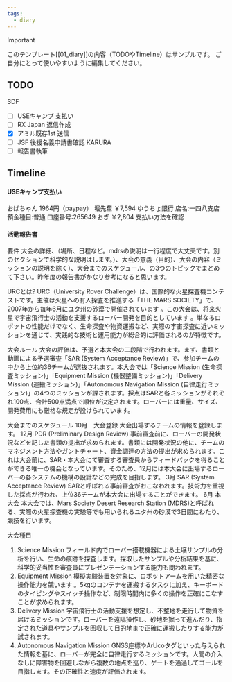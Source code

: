 ```yaml
---
tags:
  - diary
---
```

> [!IMPORTANT]
> このテンプレート[[01_diary]]の内容（TODOやTimeline）はサンプルです。
> ご自分にとって使いやすいように編集してください。

## TODO
SDF
- [ ] USEキャンプ 支払い
- [ ] RX Japan 返信作成
- [x] アミル既存1st 送信
- [ ] JSF 後援名義申請書確認
KARURA
- [ ] 報告書執筆

## Timeline
#### USEキャンプ支払い
おばちゃん 1964円（paypay）
堀先輩
	￥7,594
	ゆうちょ銀行
	店名:一四八支店
	預金種目:普通
	口座番号:265649
おぎ
	￥2,804
	支払い方法を確認

#### 活動報告書
要件
大会の詳細、（場所、日程など。mdrsの説明は一行程度で大丈夫です。別のセクションで科学的な説明はします。）、大会の意義（目的）、大会の内容（ミッションの説明を除く）、大会までのスケジュール、の3つのトピックでまとめて下さい。昨年度の報告書がかなり参考になると思います。

URCとは?
URC（University Rover Challenge）は、国際的な火星探査機コンテストです。主催は火星への有人探査を推進する「THE MARS SOCIETY」で、2007年から毎年6月にユタ州の砂漠で開催されています 。この大会は、将来火星で宇宙飛行士の活動を支援するローバー開発を目的としています 。単なるロボットの性能だけでなく、生命探査や物資運搬など、実際の宇宙探査に近いミッションを通じて、実践的な技術と運用能力が総合的に評価されるのが特徴です。

大会ルール
大会の評価は、予選と本大会の二段階で行われます。まず、書類と動画による予選審査「SAR (System Acceptance Review)」で、参加チームの中から上位約36チームが選抜されます。本大会では「Science Mission (生命探査ミッション)」「Equipment Mission (機器整備ミッション)」「Delivery Mission (運搬ミッション)」「Autonomous Navigation Mission (自律走行ミッション)」の4つのミッションが課されます。採点はSARと各ミッションがそれぞれ100点、合計500点満点で順位が決定されます。ローバーには重量、サイズ、開発費用にも厳格な規定が設けられています。

大会までのスケジュール
10月　大会登録
大会出場するチームの情報を登録します。
12月 PDR (Preliminary Design Review)
事前審査前に、ローバーの開発状況などを記した書類の提出が求められます。書類には開発状況の他に、チームのマネジメント方法やガントチャート、資金調達の方法の提出が求められます。これは大会前に、SAR・本大会にて審査する審査員からフィードバックを得ることができる唯一の機会となっています。そのため、12月には本大会に出場するローバーの各システムの機構の設計などの完成を目指します。
3月 SAR (System Acceptance Review)
SARと呼ばれる事前審査がおこなわれます。技術力を重視した採点が行われ、上位36チームが本大会に出場することができます。
6月 本大会
本大会では、Mars Society Desert Research Station (MDRS)と呼ばれる、実際の火星探査機の実験等でも用いられるユタ州の砂漠で3日間にわたり、競技を行います。

大会種目
1. Science Mission
   フィールド内でローバー搭載機器による土壌サンプルの分析を行い、生命の痕跡を探査します。採取したサンプルや分析結果を基に、科学的妥当性を審査員にプレゼンテーションする能力も問われます。
2. Equipment Mission
   模擬実験装置を対象に、ロボットアームを用いた精密な操作能力を競います 。5kgのコンテナを運搬するタスクに加え、キーボードのタイピングやスイッチ操作など、制限時間内に多くの操作を正確にこなすことが求められます。
3. Delivery Mission
   宇宙飛行士の活動支援を想定し、不整地を走行して物資を届けるミッションです。ローバーを遠隔操作し、砂地を掘って進んだり、指定された道具やサンプルを回収して目的地まで正確に運搬したりする能力が試されます。
4. Autonomous Navigation Mission
   GNSS座標やArUcoタグといった与えられた情報を基に、ローバーが完全に自律走行するミッションです。人間の介入なしに障害物を回避しながら複数の地点を巡り、ゲートを通過してゴールを目指します。その正確性と速度が評価されます。